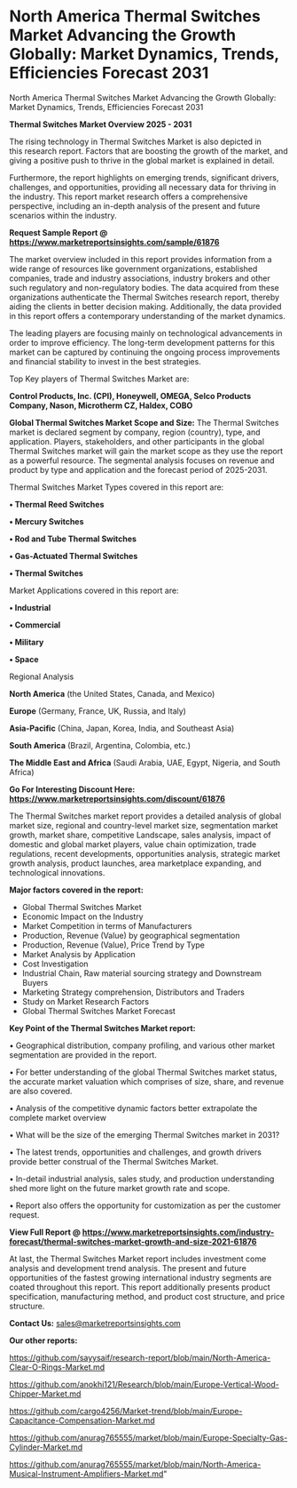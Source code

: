 # North America Thermal Switches Market Advancing the Growth Globally: Market Dynamics, Trends, Efficiencies Forecast 2031
North America Thermal Switches Market Advancing the Growth Globally: Market Dynamics, Trends, Efficiencies Forecast 2031

<Strong> Thermal Switches Market Overview 2025 - 2031</strong>

The rising technology in Thermal Switches Market is also depicted in this research report. Factors that are boosting the growth of the market, and giving a positive push to thrive in the global market is explained in detail.

Furthermore, the report highlights on emerging trends, significant drivers, challenges, and opportunities, providing all necessary data for thriving in the industry. This report market research offers a comprehensive perspective, including an in-depth analysis of the present and future scenarios within the industry.

<strong>Request Sample Report @ <a href=https://www.marketreportsinsights.com/sample/61876>https://www.marketreportsinsights.com/sample/61876</a></strong>

The market overview included in this report provides information from a wide range of resources like government organizations, established companies, trade and industry associations, industry brokers and other such regulatory and non-regulatory bodies. The data acquired from these organizations authenticate the Thermal Switches research report, thereby aiding the clients in better decision making. Additionally, the data provided in this report offers a contemporary understanding of the market dynamics.

The leading players are focusing mainly on technological advancements in order to improve efficiency. The long-term development patterns for this market can be captured by continuing the ongoing process improvements and financial stability to invest in the best strategies.

Top Key players of Thermal Switches Market are:

<strong>Control Products, Inc. (CPI), Honeywell, OMEGA, Selco Products Company, Nason, Microtherm CZ, Haldex, COBO</strong>

<strong><b>Global Thermal Switches Market Scope and Size:</b></strong>
The Thermal Switches market is declared segment by company, region (country), type, and application. Players, stakeholders, and other participants in the global Thermal Switches market will gain the market scope as they use the report as a powerful resource. The segmental analysis focuses on revenue and product by type and application and the forecast period of 2025-2031.

Thermal Switches Market Types covered in this report are:

<strong>• Thermal Reed Switches

• Mercury Switches

• Rod and Tube Thermal Switches

• Gas-Actuated Thermal Switches

• Thermal Switches</strong>

Market Applications covered in this report are:

<strong>• Industrial

• Commercial

• Military

• Space</strong> 

Regional Analysis

<strong>North America</strong> (the United States, Canada, and Mexico)

<strong>Europe</strong> (Germany, France, UK, Russia, and Italy)

<strong>Asia-Pacific</strong> (China, Japan, Korea, India, and Southeast Asia)

<strong>South America</strong> (Brazil, Argentina, Colombia, etc.)

<strong>The Middle East and Africa</strong> (Saudi Arabia, UAE, Egypt, Nigeria, and South Africa)

<strong>Go For Interesting Discount Here: <a href=https://www.marketreportsinsights.com/discount/61876>https://www.marketreportsinsights.com/discount/61876</a></strong>

The Thermal Switches market report provides a detailed analysis of global market size, regional and country-level market size, segmentation market growth, market share, competitive Landscape, sales analysis, impact of domestic and global market players, value chain optimization, trade regulations, recent developments, opportunities analysis, strategic market growth analysis, product launches, area marketplace expanding, and technological innovations.

<strong><b>Major factors covered in the report:</b></strong>
<ul>
  <li>Global Thermal Switches Market </li>
  <li>Economic Impact on the Industry</li>
  <li>Market Competition in terms of Manufacturers</li>
  <li>Production, Revenue (Value) by geographical segmentation</li>
  <li>Production, Revenue (Value), Price Trend by Type</li>
  <li>Market Analysis by Application</li>
  <li>Cost Investigation</li>
  <li>Industrial Chain, Raw material sourcing strategy and Downstream Buyers</li>
  <li>Marketing Strategy comprehension, Distributors and Traders</li>
  <li>Study on Market Research Factors</li>
  <li>Global Thermal Switches Market Forecast</li>
</ul>

<strong><b>Key Point of the Thermal Switches Market report:</b></strong>

• Geographical distribution, company profiling, and various other market segmentation are provided in the report.

• For better understanding of the global Thermal Switches market status, the accurate market valuation which comprises of size, share, and revenue are also covered.

• Analysis of the competitive dynamic factors better extrapolate the complete market overview

• What will be the size of the emerging Thermal Switches market in 2031?

• The latest trends, opportunities and challenges, and growth drivers provide better construal of the Thermal Switches Market.

• In-detail industrial analysis, sales study, and production understanding shed more light on the future market growth rate and scope.

• Report also offers the opportunity for customization as per the customer request.

<strong><b>View Full Report @ <a href=https://www.marketreportsinsights.com/industry-forecast/thermal-switches-market-growth-and-size-2021-61876>https://www.marketreportsinsights.com/industry-forecast/thermal-switches-market-growth-and-size-2021-61876</a></b></strong>


At last, the Thermal Switches Market report includes investment come analysis and development trend analysis. The present and future opportunities of the fastest growing international industry segments are coated throughout this report. This report additionally presents product specification, manufacturing method, and product cost structure, and price structure.

<strong>Contact Us:</strong>
sales@marketreportsinsights.com

<strong>Our other reports:</strong>

<a href=https://github.com/sayysaif/research-report/blob/main/North-America-Clear-O-Rings-Market.md>https://github.com/sayysaif/research-report/blob/main/North-America-Clear-O-Rings-Market.md</a>

<a href=https://github.com/anokhi121/Research/blob/main/Europe-Vertical-Wood-Chipper-Market.md>https://github.com/anokhi121/Research/blob/main/Europe-Vertical-Wood-Chipper-Market.md</a>

<a href=https://github.com/cargo4256/Market-trend/blob/main/Europe-Capacitance-Compensation-Market.md>https://github.com/cargo4256/Market-trend/blob/main/Europe-Capacitance-Compensation-Market.md</a>

<a href=https://github.com/anurag765555/market/blob/main/Europe-Specialty-Gas-Cylinder-Market.md>https://github.com/anurag765555/market/blob/main/Europe-Specialty-Gas-Cylinder-Market.md</a>

<a href=https://github.com/anurag765555/market/blob/main/North-America-Musical-Instrument-Amplifiers-Market.md>https://github.com/anurag765555/market/blob/main/North-America-Musical-Instrument-Amplifiers-Market.md</a>"
